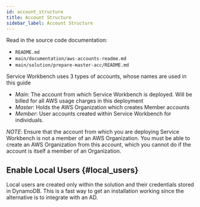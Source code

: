 ```yaml
---
id: account_structure
title: Account Structure
sidebar_label: Account Structure
---
```


Read in the source code documentation:

- `README.md`
- `main/documentation/aws-accounts-readme.md`
- `main/solution/prepare-master-acc/README.md`

Service Workbench uses 3 types of accounts, whose names are used in this guide

- _Main_: The account from which Service Workbench is deployed. Will be billed
  for all AWS usage charges in this deployment
- _Master_: Holds the AWS Organization which creates Member accounts
- _Member_: User accounts created within Service Workbench for individuals.

_NOTE_: Ensure that the account from which you are deploying Service Workbench is
not a member of an AWS Organization. You must be able to create an AWS
Organization from this account, which you cannot do if the account is
itself a member of an Organization.

## Enable Local Users {#local_users}

Local users are created only within the solution and their credentials
stored in DynamoDB. This is a fast way to get an installation working
since the alternative is to integrate with an AD.
